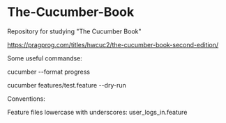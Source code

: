 # The-Cucumber-Book
Repository for studying "The Cucumber Book"

https://pragprog.com/titles/hwcuc2/the-cucumber-book-second-edition/

Some useful commandse:

cucumber --format progress

cucumber features/test.feature --dry-run

Conventions:

Feature files lowercase with underscores: user_logs_in.feature
